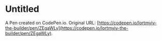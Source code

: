# Untitled

A Pen created on CodePen.io. Original URL: [https://codepen.io/lortmyiv-the-builder/pen/ZEgaWLy](https://codepen.io/lortmyiv-the-builder/pen/ZEgaWLy).

